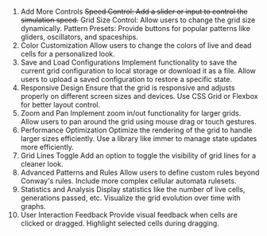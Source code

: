1. Add More Controls
~~Speed Control: Add a slider or input to control the simulation speed.~~
Grid Size Control: Allow users to change the grid size dynamically.
Pattern Presets: Provide buttons for popular patterns like gliders, oscillators, and spaceships.
2. Color Customization
Allow users to change the colors of live and dead cells for a personalized look.
3. Save and Load Configurations
Implement functionality to save the current grid configuration to local storage or download it as a file.
Allow users to upload a saved configuration to restore a specific state.
4. Responsive Design
Ensure that the grid is responsive and adjusts properly on different screen sizes and devices.
Use CSS Grid or Flexbox for better layout control.
5. Zoom and Pan
Implement zoom in/out functionality for larger grids.
Allow users to pan around the grid using mouse drag or touch gestures.
6. Performance Optimization
Optimize the rendering of the grid to handle larger sizes efficiently.
Use a library like immer to manage state updates more efficiently.
7. Grid Lines Toggle
Add an option to toggle the visibility of grid lines for a cleaner look.
8. Advanced Patterns and Rules
Allow users to define custom rules beyond Conway's rules.
Include more complex cellular automata rulesets.
9. Statistics and Analysis
Display statistics like the number of live cells, generations passed, etc.
Visualize the grid evolution over time with graphs.
10. User Interaction Feedback
Provide visual feedback when cells are clicked or dragged.
Highlight selected cells during dragging.
